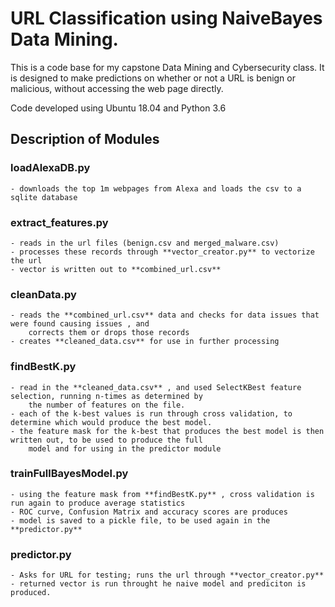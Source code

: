# URL Classification using NaiveBayes Data Mining. 
This is a code base for my capstone Data Mining and Cybersecurity class.  It is designed to make predictions on whether 
or not a URL is benign or malicious, without accessing the web page directly.  

Code developed using Ubuntu 18.04 and Python 3.6

## Description of Modules
### loadAlexaDB.py 
    - downloads the top 1m webpages from Alexa and loads the csv to a sqlite database
### extract_features.py
    - reads in the url files (benign.csv and merged_malware.csv)
    - processes these records through **vector_creator.py** to vectorize the url
    - vector is written out to **combined_url.csv**
### cleanData.py
    - reads the **combined_url.csv** data and checks for data issues that were found causing issues , and 
        corrects them or drops those records
    - creates **cleaned_data.csv** for use in further processing
### findBestK.py
    - read in the **cleaned_data.csv** , and used SelectKBest feature selection, running n-times as determined by 
        the number of features on the file.  
    - each of the k-best values is run through cross validation, to determine which would produce the best model. 
    - the feature mask for the k-best that produces the best model is then written out, to be used to produce the full
        model and for using in the predictor module
###  trainFullBayesModel.py
    - using the feature mask from **findBestK.py** , cross validation is run again to produce average statistics
    - ROC curve, Confusion Matrix and accuracy scores are produces
    - model is saved to a pickle file, to be used again in the **predictor.py** 
###  predictor.py
    - Asks for URL for testing; runs the url through **vector_creator.py** 
    - returned vector is run throught he naive model and prediciton is produced. 
  
 